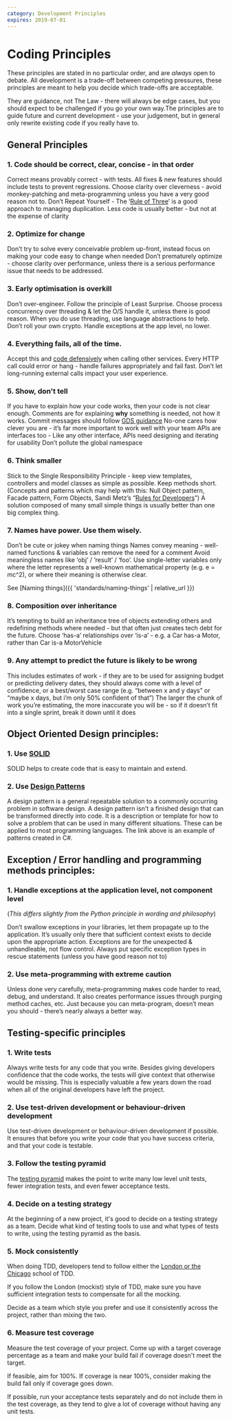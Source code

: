```yaml
---
category: Development Principles
expires: 2019-07-01
---
```


# Coding Principles

These principles are stated in no particular order, and are *always* open to debate.
All development is a trade-off between competing pressures, these principles are
meant to help you decide which trade-offs are acceptable.

They are guidance, not The Law - there will always be edge cases, but you should
expect to be challenged if you go your own way.The principles are to guide future
and current development - use your judgement, but in general only rewrite existing
code if you really have to.


## General Principles

### 1. Code should be correct, clear, concise - in that order

Correct means provably correct - with tests. All fixes & new features should include tests to prevent regressions.
Choose clarity over cleverness - avoid monkey-patching and meta-programming unless you have a very good reason not to.
Don’t Repeat Yourself - The ‘[Rule of Three](https://en.wikipedia.org/wiki/Rule_of_three_(computer_programming))’ is a good approach to managing duplication. Less code is usually better - but not at the expense of clarity

### 2. Optimize for change
Don’t try to solve every conceivable problem up-front, instead focus on making your code easy to change when needed
Don’t prematurely optimize - choose clarity over performance, unless there is a serious performance issue that needs to be addressed.

### 3. Early optimisation is overkill
Don’t over-engineer. Follow the principle of Least Surprise. Choose process
concurrency over threading & let the O/S handle it, unless there is good reason.
When you do use threading, use language abstractions to help. Don’t roll your
own crypto. Handle exceptions at the app level, no lower.

### 4. Everything fails, all of the time.
Accept this and [code defensively](https://en.wikipedia.org/wiki/Defensive_programming) when calling other services.
Every HTTP call could error or hang - handle failures appropriately and fail fast. Don’t let long-running external calls impact your user experience.

### 5. Show, don't tell
If you have to explain how your code works, then your code is not clear enough.
Comments are for explaining <strong>why</strong> something is needed, not how it works.
Commit messages should follow [GDS guidance](https://github.com/alphagov/styleguides/blob/master/git.md)
No-one cares how clever you are - it’s far more important to work well with your team
APIs are interfaces too - Like any other interface, APIs need designing and iterating for usability
Don’t pollute the global namespace

### 6. Think smaller
Stick to the Single Responsibility Principle - keep view templates, controllers and model classes as simple as possible. Keep methods short. (Concepts and patterns which may help with this: Null Object pattern, Facade pattern, Form Objects, Sandi Metz’s “[Rules for Developers](https://robots.thoughtbot.com/sandi-metz-rules-for-developers)”)
A solution composed of many small simple things is usually better than one big complex thing.

### 7. Names have power. Use them wisely.
Don’t be cute or jokey when naming things
Names convey meaning - well-named functions & variables can remove the need for a comment
Avoid meaningless names like ‘obj’ / ‘result’ / ‘foo’.
Use single-letter variables only where the letter represents a well-known mathematical property (e.g. e = mc^2), or where their meaning is otherwise clear.


See [Naming things]({{ 'standards/naming-things' | relative_url  }})

### 8. Composition over inheritance
It’s tempting to build an inheritance tree of objects extending others and redefining methods where needed - but that often just creates tech debt for the future. Choose ‘has-a’ relationships over ‘is-a’ - e.g. a Car has-a Motor, rather than Car is-a MotorVehicle

### 9. Any attempt to predict the future is likely to be wrong
This includes estimates of work - if they are to be used for assigning budget or predicting delivery dates, they should always come with a level of confidence, or a best/worst case range (e.g. “between x and y days” or “maybe x days, but i’m only 50% confident of that”)
The larger the chunk of work you’re estimating, the more inaccurate you will be - so if it doesn’t fit into a single sprint, break it down until it does

## Object Oriented Design principles:

### 1. Use [SOLID](https://scotch.io/bar-talk/s-o-l-i-d-the-first-five-principles-of-object-oriented-design)
SOLID helps to create code that is easy to maintain and extend.

### 2. Use [Design Patterns](https://www.dofactory.com/net/design-patterns)
A design pattern is a general repeatable solution to a commonly occurring problem in software design. A design pattern isn't a finished design that can be transformed directly into code. 
It is a description or template for how to solve a problem that can be used in many different situations. These can be applied to most
programming languages. The link above is an example of patterns created in C#.

## Exception / Error handling and programming methods principles:

### 1. Handle exceptions at the application level, not component level
(<i>This differs slightly from the Python principle in wording and philosophy</i>)


Don’t swallow exceptions in your libraries, let them propagate up to the application. It’s usually only there that sufficient context exists to decide upon the appropriate action.
Exceptions are for the unexpected & unhandleable, not flow control.
Always put specific exception types in rescue statements (unless you have good reason not to)

### 2. Use meta-programming with extreme caution
Unless done very carefully, meta-programming makes code harder to read, debug, and understand. It also creates performance issues through purging method caches, etc. Just because you can meta-program, doesn’t mean you should  - there’s nearly always a better way.

## Testing-specific principles

### 1. Write tests
Always write tests for any code that you write. Besides giving developers
confidence that the code works, the tests will give context that otherwise
would be missing. This is especially valuable a few years down the road when
all of the original developers have left the project.

### 2. Use test-driven development or behaviour-driven development
Use test-driven development or behaviour-driven development if possible. It
ensures that before you write your code that you have success criteria, and
that your code is testable.

### 3. Follow the testing pyramid
The [testing pyramid](https://martinfowler.com/bliki/TestPyramid.html) makes
the point to write many low level unit tests, fewer integration tests, and even
fewer acceptance tests.

### 4. Decide on a testing strategy
At the beginning of a new project, it's good to decide on a testing strategy as
a team. Decide what kind of testing tools to use and what types of tests to
write, using the testing pyramid as the basis.

### 5. Mock consistently
When doing TDD, developers tend to follow either the [London or the Chicago](https://softwareengineering.stackexchange.com/questions/123627/what-are-the-london-and-chicago-schools-of-tdd)
school of TDD.

If you follow the London (mockist) style of TDD, make sure you
have sufficient integration tests to compensate for all the mocking.

Decide as a team which style you prefer and use it consistently across the
project, rather than mixing the two.

### 6. Measure test coverage
Measure the test coverage of your project. Come up with a target coverage
percentage as a team and make your build fail if coverage doesn't meet the
target.

If feasible, aim for 100%. If coverage is near 100%, consider making the
build fail only if coverage goes down.

If possible, run your acceptance tests separately and do not include them in
the test coverage, as they tend to give a lot of coverage without having any
unit tests.

